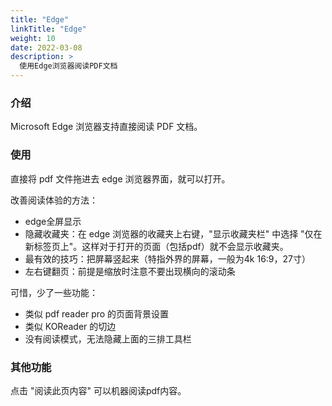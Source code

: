 ```yaml
---
title: "Edge"
linkTitle: "Edge"
weight: 10
date: 2022-03-08
description: >
  使用Edge浏览器阅读PDF文档
---
```


### 介绍

Microsoft Edge 浏览器支持直接阅读 PDF 文档。

### 使用

直接将 pdf 文件拖进去 edge 浏览器界面，就可以打开。

改善阅读体验的方法：

- edge全屏显示
- 隐藏收藏夹：在 edge 浏览器的收藏夹上右键，"显示收藏夹栏" 中选择 "仅在新标签页上"。这样对于打开的页面（包括pdf）就不会显示收藏夹。
- 最有效的技巧：把屏幕竖起来（特指外界的屏幕，一般为4k 16:9，27寸）
- 左右键翻页：前提是缩放时注意不要出现横向的滚动条

可惜，少了一些功能：

- 类似 pdf reader pro 的页面背景设置
- 类似 KOReader 的切边
- 没有阅读模式，无法隐藏上面的三排工具栏

### 其他功能

点击 "阅读此页内容" 可以机器阅读pdf内容。
